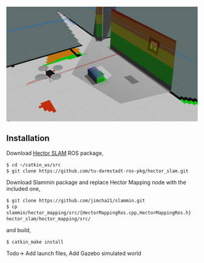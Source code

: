 ![GitHub Logo](131.png)

## Installation

Download [Hector SLAM](https://github.com/tu-darmstadt-ros-pkg/hector_slam) ROS package,

```
$ cd ~/catkin_ws/src
$ git clone https://github.com/tu-darmstadt-ros-pkg/hector_slam.git
```

Download Slammin package and replace Hector Mapping node with the included one,

```
$ git clone https://github.com/jimcha21/slammin.git
$ cp slammin/hector_mapping/src/{HectorMappingRos.cpp,HectorMappingRos.h} hector_slam/hector_mapping/src/
```
and build,
```
$ catkin_make install
```

Todo-> Add launch files, Add Gazebo simulated world
